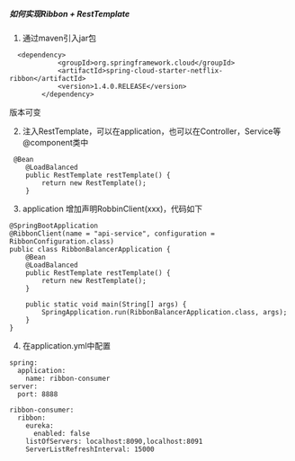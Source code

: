##### 如何实现Ribbon + RestTemplate
1. 通过maven引入jar包
```
  <dependency>
            <groupId>org.springframework.cloud</groupId>
            <artifactId>spring-cloud-starter-netflix-ribbon</artifactId>
            <version>1.4.0.RELEASE</version>
        </dependency>
```
版本可变

2. 注入RestTemplate，可以在application，也可以在Controller，Service等@component类中
```
 @Bean
    @LoadBalanced
    public RestTemplate restTemplate() {
        return new RestTemplate();
    }

```
3. application 增加声明RobbinClient(xxx)，代码如下
```
@SpringBootApplication
@RibbonClient(name = "api-service", configuration = RibbonConfiguration.class)
public class RibbonBalancerApplication {
    @Bean
    @LoadBalanced
    public RestTemplate restTemplate() {
        return new RestTemplate();
    }

    public static void main(String[] args) {
        SpringApplication.run(RibbonBalancerApplication.class, args);
    }
}
```
4. 在application.yml中配置
```
spring:
  application:
    name: ribbon-consumer
server:
  port: 8888

ribbon-consumer:
  ribbon:
    eureka:
      enabled: false
    listOfServers: localhost:8090,localhost:8091
    ServerListRefreshInterval: 15000
```